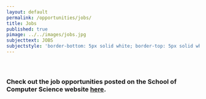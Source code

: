 ```yaml
---
layout: default
permalink: /opportunities/jobs/
title: Jobs
published: true
pimage: ../../images/jobs.jpg
subjecttext: JOBS
subjectstyle: 'border-bottom: 5px solid white; border-top: 5px solid white;'
---
```


<div class='centered'>
	<h3 style="margin-top:60px;" target="_blank">Check out the job opportunities posted on the School of Computer Science website <a href="http://carleton.ca/scs/current-students/undergraduate-students/job-opportunities/">here</a>.</h3>
</div>

<!--TODO: Paginate-->
<!--div class="content-wrap">
	<ul class='job-list'>
	{% for job in site.categories.jobpostings %}
    	<li class='job-list-item'>
        	<a href='#'><h3>{{ job.title }}</h3></a>
            <table class='job-detail-table'>
           		<tr>
                	<td>Company:</td>
                    <td>{{ job.company }}</td>
                </tr>
            	<tr>
                	<td>Deadline:</td>
                    <td>{{ job.deadline }}</td>
                </tr>
            </table>
            <h4>Description</h4>
            <p>{{ job.description }}</p>
    	</li>
	{% endfor %}
	</ul>
</div-->
